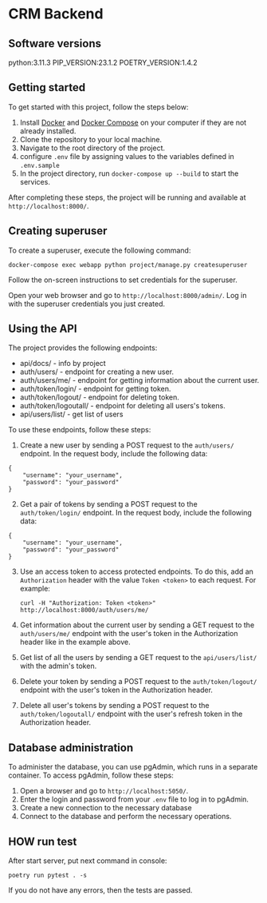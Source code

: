 # CRM Backend

## Software versions

python:3.11.3
PIP_VERSION:23.1.2
POETRY_VERSION:1.4.2

## Getting started

To get started with this project, follow the steps below:
1. Install [Docker](https://docs.docker.com/engine/install/) and [Docker Compose](https://docs.docker.com/compose/install/) on your computer if they are not already installed.
2. Clone the repository to your local machine.
3. Navigate to the root directory of the project.
4. configure `.env` file by assigning values to the variables defined in `.env.sample`
5. In the project directory, run `docker-compose up --build` to start the services.

After completing these steps, the project will be running and available at `http://localhost:8000/`.

## Creating superuser

To create a superuser, execute the following command:

`docker-compose exec webapp python project/manage.py createsuperuser`

Follow the on-screen instructions to set credentials for the superuser.

Open your web browser and go to `http://localhost:8000/admin/`. Log in with the superuser credentials you just created.


## Using the API

The project provides the following endpoints:

- api/docs/ - info by project
- auth/users/ - endpoint for creating a new user.
- auth/users/me/ - endpoint for getting information about the current user.
- auth/token/login/ - endpoint for getting token.
- auth/token/logout/ - endpoint for deleting token.
- auth/token/logoutall/ - endpoint for deleting all users's tokens. 
- api/users/list/ - get list of users

To use these endpoints, follow these steps:

1. Create a new user by sending a POST request to the `auth/users/` endpoint. In the request body, include the following data:

```
{
    "username": "your_username",
    "password": "your_password"
}
```


2. Get a pair of tokens by sending a POST request to the `auth/token/login/` endpoint. In the request body, include the following data:

```
{
    "username": "your_username",
    "password": "your_password"
}
```


3. Use an access token to access protected endpoints. To do this, add an `Authorization` header with the value `Token <token>` to each request.
For example:

    `curl -H "Authorization: Token <token>" http://localhost:8000/auth/users/me/`

4. Get information about the current user by sending a GET request to the `auth/users/me/` endpoint with the user's token in the Authorization header like in the example above.

5. Get list of all the users by sending a GET request to the `api/users/list/` with the admin's token.

6. Delete your token by sending a POST request to the `auth/token/logout/` endpoint with the user's token in the Authorization header.

7. Delete all user's tokens by sending a POST request to the `auth/token/logoutall/` endpoint with the user's refresh token in the Authorization header.


## Database administration

To administer the database, you can use pgAdmin, which runs in a separate container. To access pgAdmin, follow these steps:

1. Open a browser and go to `http://localhost:5050/`.
2. Enter the login and password from your `.env` file to log in to pgAdmin.
3. Create a new connection to the necessary database
4. Connect to the database and perform the necessary operations.


## HOW run test
After start server, put next command in console:

`poetry run pytest . -s`

If you do not have any errors, then the tests are passed.
